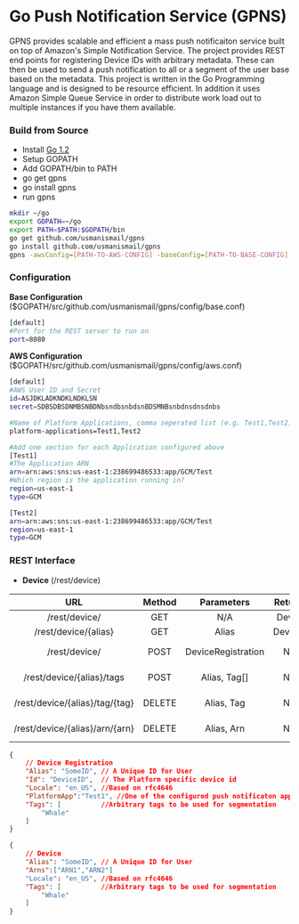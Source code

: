 Go Push Notification Service (GPNS)
===

GPNS provides scalable and efficient a mass push notificaiton service built on top of Amazon's Simple Notification Service. The project provides REST end points for registering Device IDs with arbitrary metadata. These can then be used to send a push notification to all or a segment of the user base based on the metadata. This project is written in the Go Programming language and is designed to be resource efficient. In addition it uses Amazon Simple Queue Service in order to distribute work load out to multiple instances if you have them available. 

### Build from Source
* Install [Go 1.2](http://golang.org/doc/install#install)
* Setup GOPATH
* Add GOPATH/bin to PATH
* go get gpns
* go install gpns
* run gpns

```bash
mkdir ~/go
export GOPATH=~/go
export PATH=$PATH:$GOPATH/bin
go get github.com/usmanismail/gpns
go install github.com/usmanismail/gpns
gpns -awsConfig=[PATH-TO-AWS-CONFIG] -baseConfig=[PATH-TO-BASE-CONFIG]
```

### Configuration 

__Base Configuration__ ($GOPATH/src/github.com/usmanismail/gpns/config/base.conf)
```bash
[default]
#Port for the REST server to run on
port=8080
```
__AWS Configuration__ ($GOPATH/src/github.com/usmanismail/gpns/config/aws.conf)
```bash
[default]
#AWS User ID and Secret
id=ASJDKLADKNDKLNDKLSN
secret=SDBSDBSDNMBSNBDNbsndbsnbdsnBDSMNBsnbdnsdnsdnbs

#Name of Platform Applications, comma seperated list (e.g. Test1,Test2)
platform-applications=Test1,Test2

#Add one section for each Application configured above
[Test1]
#The Application ARN
arn=arn:aws:sns:us-east-1:238699486533:app/GCM/Test
#Which region is the application running in?
region=us-east-1
type=GCM

[Test2]
arn=arn:aws:sns:us-east-1:238699486533:app/GCM/Test
region=us-east-1
type=GCM
```

### REST Interface

* __Device__ (/rest/device)

| URL | Method | Parameters | Returns | Description  |
|:---:|:------:|:----------:|:-------:|:------------:|
|  /rest/device/ | GET | N/A | Device  | List Devices |
|  /rest/device/{alias} | GET | Alias | Device[]| Get Device |
|  /rest/device/ | POST |  DeviceRegistration | N/A  | Add/Update Device|
|  /rest/device/{alias}/tags | POST |  Alias, Tag[] | N/A  | Add tags to device
|  /rest/device/{alias}/tag/{tag} | DELETE | Alias, Tag  | N/A  | Delete tag from device
|  /rest/device/{alias}/arn/{arn} | DELETE | Alias, Arn  | N/A  | Delete arn from device


```json
{
	// Device Registration
    "Alias": "SomeID", // A Unique ID for User
    "Id": "DeviceID",  // The Platform specific device id      
    "Locale": "en_US", //Based on rfc4646 
    "PlatformApp":"Test1", //One of the configured push notificaton applications
    "Tags": [          //Arbitrary tags to be used for segmentation
        "Whale"
    ]
}

{
	// Device
    "Alias": "SomeID", // A Unique ID for User
    "Arns":["ARN1","ARN2"]
    "Locale": "en_US", //Based on rfc4646 
    "Tags": [          //Arbitrary tags to be used for segmentation
        "Whale"
    ]
}
```

